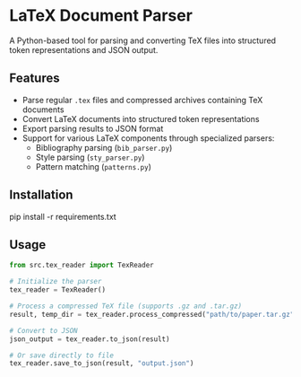# LaTeX Document Parser

A Python-based tool for parsing and converting TeX files into structured token representations and JSON output.

## Features

- Parse regular `.tex` files and compressed archives containing TeX documents
- Convert LaTeX documents into structured token representations
- Export parsing results to JSON format
- Support for various LaTeX components through specialized parsers:
  - Bibliography parsing (`bib_parser.py`)
  - Style parsing (`sty_parser.py`)
  - Pattern matching (`patterns.py`)

## Installation

pip install -r requirements.txt

## Usage

```python
from src.tex_reader import TexReader

# Initialize the parser
tex_reader = TexReader()

# Process a compressed TeX file (supports .gz and .tar.gz)
result, temp_dir = tex_reader.process_compressed("path/to/paper.tar.gz")

# Convert to JSON
json_output = tex_reader.to_json(result)

# Or save directly to file
tex_reader.save_to_json(result, "output.json")
```
